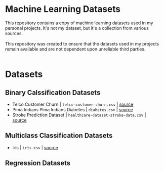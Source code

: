 # Machine Learning Datasets
This repository contains a copy of machine learning datasets used in my personal projects. It's not my dataset, but it's a collection from various sources.
<br><br>
This repository was created to ensure that the datasets used in my projects remain available and are not dependent upon unreliable third parties.
<br><br>

# Datasets
## Binary Calssification Datasets
- Telco Customer Churn | `telco-customer-churn.csv` | [source](https://www.kaggle.com/datasets/blastchar/telco-customer-churn)
- Pima Indians Pima Indians Diabetes | `diabetes.csv` | [source](https://www.kaggle.com/datasets/uciml/pima-indians-diabetes-database)
- Stroke Prediction Dataset | `healthcare-dataset-stroke-data.csv` | [source](https://www.kaggle.com/datasets/fedesoriano/stroke-prediction-dataset)

## Multiclass Classification Datasets
- Iris | `iris.csv` | [source](https://archive.ics.uci.edu/ml/datasets/Iris)

## Regression Datasets